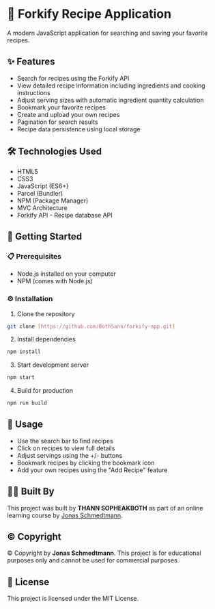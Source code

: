 # 🍳 Forkify Recipe Application

A modern JavaScript application for searching and saving your favorite recipes.

## ✨ Features

- Search for recipes using the Forkify API
- View detailed recipe information including ingredients and cooking instructions
- Adjust serving sizes with automatic ingredient quantity calculation
- Bookmark your favorite recipes
- Create and upload your own recipes
- Pagination for search results
- Recipe data persistence using local storage

## 🛠️ Technologies Used

- HTML5
- CSS3
- JavaScript (ES6+)
- Parcel (Bundler)
- NPM (Package Manager)
- MVC Architecture
- Forkify API - Recipe database API

## 🚀 Getting Started

### 📋 Prerequisites

- Node.js installed on your computer
- NPM (comes with Node.js)

### ⚙️ Installation

1. Clone the repository

```bash
git clone [https://github.com/BothSann/forkify-app.git]
```

2. Install dependencies

```bash
npm install
```

3. Start development server

```bash
npm start
```

4. Build for production

```bash
npm run build
```

## 📖 Usage

- Use the search bar to find recipes
- Click on recipes to view full details
- Adjust servings using the +/- buttons
- Bookmark recipes by clicking the bookmark icon
- Add your own recipes using the "Add Recipe" feature

## 👨‍💻 Built By

This project was built by **THANN SOPHEAKBOTH** as part of an online learning course by [Jonas Schmedtmann](https://codingheroes.io/).

## ©️ Copyright

© Copyright by **Jonas Schmedtmann**. This project is for educational purposes only and cannot be used for commercial purposes.

## 📜 License

This project is licensed under the MIT License.
